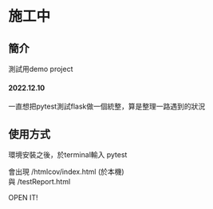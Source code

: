 # 施工中

## 簡介

測試用demo project

#### 2022.12.10

一直想把pytest測試flask做一個統整，算是整理一路遇到的狀況

## 使用方式

環境安裝之後，於terminal輸入 pytest

會出現 /htmlcov/index.html (於本機)  
與 /testReport.html

OPEN IT!



